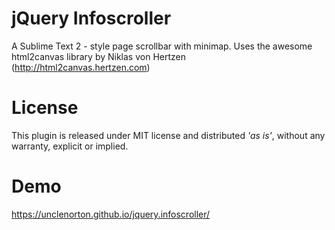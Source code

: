 # jQuery Infoscroller

A Sublime Text 2 - style page scrollbar with minimap. Uses the awesome html2canvas library by Niklas von Hertzen (http://html2canvas.hertzen.com)

# License

This plugin is released under MIT license and distributed *'as is'*, without any warranty, explicit or implied.

# Demo

https://unclenorton.github.io/jquery.infoscroller/
